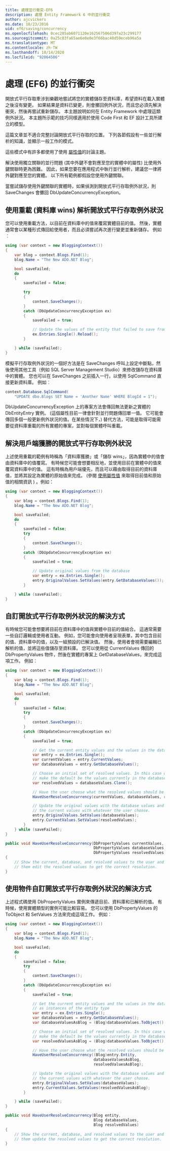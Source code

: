 ```yaml
---
title: 處理並行衝突-EF6
description: 處理 Entity Framework 6 中的並行衝突
author: ajcvickers
ms.date: 10/23/2016
uid: ef6/saving/concurrency
ms.openlocfilehash: 0cec285ab6071120e162567506d397a23c299177
ms.sourcegitcommit: 0a25c03fa65ae6e0e0e3f66bac48d59eceb96a5a
ms.translationtype: MT
ms.contentlocale: zh-TW
ms.lasthandoff: 10/14/2020
ms.locfileid: "92064506"
---
```

# <a name="handling-concurrency-conflicts-ef6"></a>處理 (EF6) 的並行衝突

開放式平行存取牽涉到樂觀地嘗試將您的實體儲存至資料庫，希望資料在載入實體之後沒有變更。 如果結果是資料已變更，則會擲回例外狀況，而且您必須先解決衝突，然後再嘗試重新儲存。 本主題說明如何在 Entity Framework 中處理這類例外狀況。 本主題所示範的技巧同樣適用於使用 Code First 和 EF 設計工具所建立的模型。  

這篇文章並不適合完整討論開放式平行存取的位置。 下列各節假設有一些並行解析的知識，並顯示一般工作的模式。  

這些模式中有許多都使用了使用 [屬性值](xref:ef6/saving/change-tracking/property-values)的討論主題。  

解決使用獨立關聯的並行問題 (其中外鍵不會對應至您的實體中的屬性) 比使用外鍵關聯時更為困難。 因此，如果您要在應用程式中執行並行解析，建議您一律將外鍵對應至您的實體。 以下所有範例都假設您使用外鍵關聯。  

當嘗試儲存使用外鍵關聯的實體時，如果偵測到開放式平行存取例外狀況，則 SaveChanges 會擲回 DbUpdateConcurrencyException。  

## <a name="resolving-optimistic-concurrency-exceptions-with-reload-database-wins"></a>使用重載 (資料庫 wins) 解析開放式平行存取例外狀況  

您可以使用重載方法，以目前在資料庫中的值來覆寫實體目前的值。 然後，實體通常會以某種形式傳回給使用者，而且必須嘗試再次進行變更並重新儲存。 例如︰  

``` csharp
using (var context = new BloggingContext())
{
    var blog = context.Blogs.Find(1);
    blog.Name = "The New ADO.NET Blog";

    bool saveFailed;
    do
    {
        saveFailed = false;

        try
        {
            context.SaveChanges();
        }
        catch (DbUpdateConcurrencyException ex)
        {
            saveFailed = true;

            // Update the values of the entity that failed to save from the store
            ex.Entries.Single().Reload();
        }

    } while (saveFailed);
}
```  

模擬平行存取例外狀況的一個好方法是在 SaveChanges 呼叫上設定中斷點，然後使用其他工具（例如 SQL Server Management Studio）來修改儲存在資料庫中的實體。 您也可以在 SaveChanges 之前插入一行，以使用 SqlCommand 直接更新資料庫。 例如︰  

``` csharp
context.Database.SqlCommand(
    "UPDATE dbo.Blogs SET Name = 'Another Name' WHERE BlogId = 1");
```  

DbUpdateConcurrencyException 上的專案方法會傳回無法更新之實體的 DbEntityEntry 實例。  (這個屬性目前一律會針對並行問題傳回單一值。 它可能會傳回多個一般更新例外狀況的值。在某些情況下，) 替代方法，可能是取得可能需要從資料庫重載的所有實體的專案，並對每個實體呼叫重載。  

## <a name="resolving-optimistic-concurrency-exceptions-as-client-wins"></a>解決用戶端獲勝的開放式平行存取例外狀況  

上述使用重載的範例有時稱為「資料庫獲勝」或「儲存 wins」，因為實體中的值會由資料庫中的值覆寫。 有時候您可能會想要相反地，並使用目前在實體中的值來覆寫資料庫中的值。 這有時稱為用戶端優先，而且可以藉由取得目前的資料庫值，並將其設定為實體的原始值來完成。  (參閱 [使用屬性值](xref:ef6/saving/change-tracking/property-values) 來取得目前值和原始值的相關資訊 ) 。例如：  

``` csharp
using (var context = new BloggingContext())
{
    var blog = context.Blogs.Find(1);
    blog.Name = "The New ADO.NET Blog";

    bool saveFailed;
    do
    {
        saveFailed = false;
        try
        {
            context.SaveChanges();
        }
        catch (DbUpdateConcurrencyException ex)
        {
            saveFailed = true;

            // Update original values from the database
            var entry = ex.Entries.Single();
            entry.OriginalValues.SetValues(entry.GetDatabaseValues());
        }

    } while (saveFailed);
}
```  

## <a name="custom-resolution-of-optimistic-concurrency-exceptions"></a>自訂開放式平行存取例外狀況的解決方式  

有時候您可能會想要將目前在資料庫中的值與實體中目前的值結合。 這通常需要一些自訂邏輯或使用者互動。 例如，您可能會向使用者呈現表單，其中包含目前的值、資料庫中的值，以及一組預設的已解決值。 然後，使用者會視需要編輯已解析的值，並將這些值儲存至資料庫。 您可以使用從 CurrentValues 傳回的 DbPropertyValues 物件，然後在實體的專案上 GetDatabaseValues，來完成這項工作。 例如︰  

``` csharp
using (var context = new BloggingContext())
{
    var blog = context.Blogs.Find(1);
    blog.Name = "The New ADO.NET Blog";

    bool saveFailed;
    do
    {
        saveFailed = false;
        try
        {
            context.SaveChanges();
        }
        catch (DbUpdateConcurrencyException ex)
        {
            saveFailed = true;

            // Get the current entity values and the values in the database
            var entry = ex.Entries.Single();
            var currentValues = entry.CurrentValues;
            var databaseValues = entry.GetDatabaseValues();

            // Choose an initial set of resolved values. In this case we
            // make the default be the values currently in the database.
            var resolvedValues = databaseValues.Clone();

            // Have the user choose what the resolved values should be
            HaveUserResolveConcurrency(currentValues, databaseValues, resolvedValues);

            // Update the original values with the database values and
            // the current values with whatever the user choose.
            entry.OriginalValues.SetValues(databaseValues);
            entry.CurrentValues.SetValues(resolvedValues);
        }
    } while (saveFailed);
}

public void HaveUserResolveConcurrency(DbPropertyValues currentValues,
                                       DbPropertyValues databaseValues,
                                       DbPropertyValues resolvedValues)
{
    // Show the current, database, and resolved values to the user and have
    // them edit the resolved values to get the correct resolution.
}
```  

## <a name="custom-resolution-of-optimistic-concurrency-exceptions-using-objects"></a>使用物件自訂開放式平行存取例外狀況的解決方式  

上述程式碼使用 DbPropertyValues 實例來傳遞目前、資料庫和已解析的值。 有時候，使用實體類型的實例可能比較容易。 您可以使用 DbPropertyValues 的 ToObject 和 SetValues 方法來完成這項工作。 例如︰  

``` csharp
using (var context = new BloggingContext())
{
    var blog = context.Blogs.Find(1);
    blog.Name = "The New ADO.NET Blog";

    bool saveFailed;
    do
    {
        saveFailed = false;
        try
        {
            context.SaveChanges();
        }
        catch (DbUpdateConcurrencyException ex)
        {
            saveFailed = true;

            // Get the current entity values and the values in the database
            // as instances of the entity type
            var entry = ex.Entries.Single();
            var databaseValues = entry.GetDatabaseValues();
            var databaseValuesAsBlog = (Blog)databaseValues.ToObject();

            // Choose an initial set of resolved values. In this case we
            // make the default be the values currently in the database.
            var resolvedValuesAsBlog = (Blog)databaseValues.ToObject();

            // Have the user choose what the resolved values should be
            HaveUserResolveConcurrency((Blog)entry.Entity,
                                       databaseValuesAsBlog,
                                       resolvedValuesAsBlog);

            // Update the original values with the database values and
            // the current values with whatever the user choose.
            entry.OriginalValues.SetValues(databaseValues);
            entry.CurrentValues.SetValues(resolvedValuesAsBlog);
        }

    } while (saveFailed);
}

public void HaveUserResolveConcurrency(Blog entity,
                                       Blog databaseValues,
                                       Blog resolvedValues)
{
    // Show the current, database, and resolved values to the user and have
    // them update the resolved values to get the correct resolution.
}
```  
